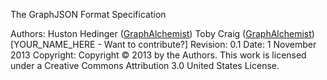 The GraphJSON Format Specification

Authors:	Huston Hedinger ([GraphAlchemist](http://www.graphAlchemist.com))
            Toby Craig ([GraphAlchemist](http://www.graphAlchemist.com))
          [YOUR_NAME_HERE - Want to contribute?]
Revision:	0.1
Date:	1 November 2013
Copyright:	Copyright © 2013 by the Authors. This work is licensed under a Creative Commons Attribution 3.0 United States License.
